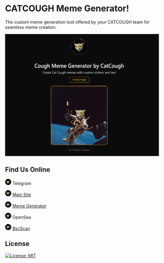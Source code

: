 # CATCOUGH Meme Generator!

The custom meme generation tool offered by your CATCOUGH team for seamless meme creation.

<img src="assets/memeGen.jpg" alt="CatCough Meme Generator" height="400px" width="550px">


## Find Us Online

<img src="assets/catcougher.jpg" alt="CatCough" height="20px"> Telegram

<img src="assets/catcougher.jpg" alt="CatCough" height="20px"> [Main Site](https://catcough.com)

<img src="assets/catcougher.jpg" alt="CatCough" height="20px">  [Meme Generator](https://www.create.catcough.com)

<img src="assets/catcougher.jpg" alt="CatCough" height="20px"> OpenSea

<img src="assets/catcougher.jpg" alt="CatCough" height="20px"> [BscScan](https://bscscan.com/address/0xA1572a3BB5CDe13086e283AfC6015ab8c5F2b02e#code)

## License

[![License: MIT](https://img.shields.io/badge/License-MIT-yellow.svg)](https://opensource.org/licenses/MIT)
